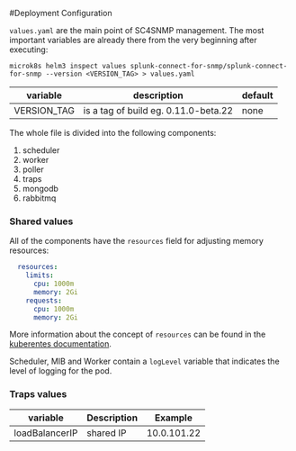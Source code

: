 #Deployment Configuration

`values.yaml` are the main point of SC4SNMP management. The most important variables are already there from the very beginning 
after executing:
```
microk8s helm3 inspect values splunk-connect-for-snmp/splunk-connect-for-snmp --version <VERSION_TAG> > values.yaml
```
| variable | description | default |
|---|---|---|
|VERSION_TAG| is a tag of build eg. 0.11.0-beta.22 | none|

The whole file is divided into the following components:

1. scheduler
2. worker
3. poller
4. traps
5. mongodb
6. rabbitmq

### Shared values
All of the components have the `resources` field for adjusting memory resources:
```yaml
  resources:
    limits:
      cpu: 1000m
      memory: 2Gi
    requests:
      cpu: 1000m
      memory: 2Gi
```
More information about the concept of `resources` can be found in the [kuberentes documentation](https://kubernetes.io/docs/concepts/configuration/manage-resources-containers/).

Scheduler, MIB and Worker contain a `logLevel` variable that indicates the level of logging for the pod.

### Traps values
| variable   | Description  | Example  | 
|---|---|---|
| loadBalancerIP | shared IP  | 10.0.101.22 |